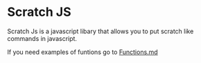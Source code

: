 # Scratch JS
Scratch Js is a javascript libary that allows you to put scratch like commands in javascript.

If you need examples of funtions go to [Functions.md](https://github.com/ajemoskowitz/scratch-js/blob/bugfixes/Functions.md)
